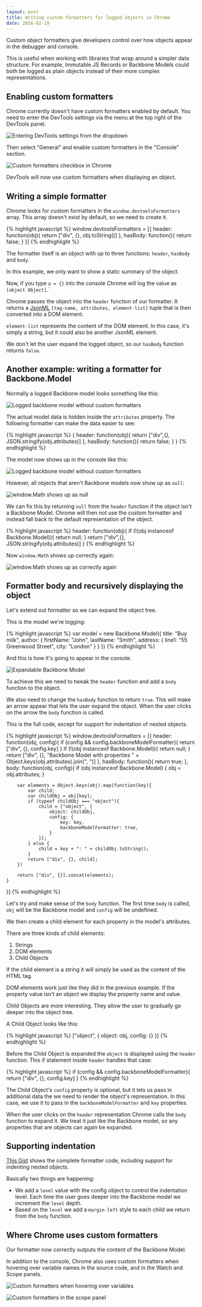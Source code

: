 ```yaml
---
layout: post
title: Writing custom formatters for logged objects in Chrome
date: 2016-02-19
---
```


Custom object formatters give developers control over how objects appear in the debugger and console.

This is useful when working with libraries that wrap around a simpler data structure. For example, Immutable.JS Records or Backbone Models could both be logged as plain objects instead of their more complex representations.

## Enabling custom formatters

Chrome currently doesn't have custom formatters enabled by default. You need to enter the DevTools settings via the menu at the top right of the DevTools panel.

![Entering DevTools settings from the dropdown](/img/blog/custom-formatters/chrome-settings.png)

Then select "General" and enable custom formatters in the "Console" section.

![Custom formatters checkbox in Chrome](/img/blog/custom-formatters/custom-formatters-setting.png)

DevTools will now use custom formatters when displaying an object.

## Writing a simple formatter

Chrome looks for custom formatters in the `window.devtoolsFormatters` array. This array doesn't exist by default, so we need to create it.

{% highlight javascript %}
window.devtoolsFormatters = [{
    header: function(obj){
        return ["div", {}, obj.toString()]
    },
    hasBody: function(){
        return false;
    }
}]
{% endhighlight %}

The formatter itself is an object with up to three functions: `header`, `hasBody` and `body`.

In this example, we only want to show a static summary of the object.

Now, if you type `a = {}` into the console Chrome will log the value as `[object Object]`.`

Chrome passes the object into the `header` function of our formatter. It returns a [JsonML](http://www.jsonml.org/) `[tag-name, attributes, element-list]` tuple that is then converted into a DOM element.

`element-list` represents the content of the DOM element. In this case, it's simply a string, but it could also be another JsonML element.

We don't let the user expand the logged object, so our `hasBody` function returns `false`.

## Another example: writing a formatter for Backbone.Model

Normally a logged Backbone model looks something like this:

![Logged backbone model without custom formatters](/img/blog/custom-formatters/backbone-model.png)

The actual model data is hidden inside the `attributes` property. The following formatter can make the data easier to see:

{% highlight javascript %}
{
    header: function(obj){
        return ["div",{}, JSON.stringify(obj.attributes)]
    },
    hasBody: function(){
        return false;
    }
}
{% endhighlight %}

The model now shows up in the console like this:

![Logged backbone model without custom formatters](/img/blog/custom-formatters/backbone-model-custom.png)

However, all objects that aren't Backbone models now show up as `null`:

![window.Math shows up as null](/img/blog/custom-formatters/non-backbone-models.png)

We can fix this by returning `null` from the `header` function if the object isn't a Backbone Model. Chrome will then not use the custom formatter and instead fall back to the default representation of the object.

{% highlight javascript %}
header: function(obj){
    if (!(obj instanceof Backbone.Model)){
         return null;
    }
    return ["div",{}, JSON.stringify(obj.attributes)]
}
{% endhighlight %}

Now `window.Math` shows up correctly again:

![window.Math shows up as correctly again](/img/blog/custom-formatters/non-backbone-models-fixed.png)

## Formatter body and recursively displaying the object

Let's extend out formatter so we can expand the object tree.

This is the model we're logging:

{% highlight javascript %}
var model = new Backbone.Model({
    title: "Buy milk",
    author: {
        firstName: "John",
        lastName: "Smith",
        address: {
            line1: "55 Greenwood Street",
            city: "London"
        }
    }
})
{% endhighlight %}

And this is how it's going to appear in the console.

![Expandable Backbone Model](/img/blog/custom-formatters/backbone-model-formatter.png)

To achieve this we need to tweak the `header` function and add a `body` function to the object.

We also need to change the `hasBody` function to return `true`. This will make an arrow appear that lets the user expand the object. When the user clicks on the arrow the `body` function is called.

This is the full code, except for support for indentation of nested objects.

{% highlight javascript %}
window.devtoolsFormatters = [{
    header: function(obj, config){
        if (config && config.backboneModelFormatter){
            return ["div", {}, config.key]
        }
        if (!(obj instanceof Backbone.Model)){
             return null;
        }
        return ["div", {}, "Backbone Model with properties " + Object.keys(obj.attributes).join(", ")]
    },
    hasBody: function(){
        return true;
    },
    body: function(obj, config){
        if (obj instanceof Backbone.Model) {
            obj = obj.attributes;
        }

        var elements = Object.keys(obj).map(function(key){
            var child;
            var childObj = obj[key];
            if (typeof childObj === "object"){
                child = ["object", {
                    object: childObj,
                    config: {
                        key: key,
                        backboneModelFormatter: true,
                    }
                }];
            } else {
                child = key + ": " + childObj.toString();
            }
            return ["div", {}, child];
        })

        return ["div", {}].concat(elements);
    }
}]
{% endhighlight %}

Let's try and make sense of the `body` function. The first time `body` is called, `obj` will be the Backbone model and `config` will be undefined.

We then create a child element for each property in the model's attributes.

There are three kinds of child elements:

1. Strings
2. DOM elements
3. Child Objects 

If the child element is a string it will simply be used as the content of the HTML tag.

DOM elements work just like they did in the previous example. If the property value isn't an object we display the property name and value.

Child Objects are more interesting. They allow the user to gradually go deeper into the object tree.

A Child Object looks like this:

{% highlight javascript %}
["object", {
    object: obj,
    config: {}
}]
{% endhighlight %}

Before the Child Object is expanded the `object` is displayed using the `header` function. This if statement inside `header` handles that case:

{% highlight javascript %}
if (config && config.backboneModelFormatter){
    return ["div", {}, config.key]
}
{% endhighlight %}

The Child Object's `config` property is optional, but it lets us pass in additional data the we need to render the object's representation. In this case, we use it to pass in the `backboneModelFormatter` and `key` properties.

When the user clicks on the `header` representation Chrome calls the `body` function to expand it. We treat it just like the Backbone model, so any properties that are objects can again be expanded.

## Supporting indentation

[This Gist](https://gist.github.com/mattzeunert/a9a5aebc736f9f30e53f) shows the complete formatter code, including support for indenting nested objects.

Basically two things are happening:

- We add a `level` value with the config object to control the indentation level. Each time the user goes deeper into the Backbone model we increment the `level` depth.
- Based on the `level` we add a `margin-left` style to each child we return from the `body` function.

## Where Chrome uses custom formatters

Our formatter now correctly outputs the content of the Backbone Model.

In addition to the console, Chrome also uses custom formatters when hovering over variable names in the source code, and in the Watch and Scope panels.

![Custom formatters when hovering over variables](/img/blog/custom-formatters/source-code-hover.png)

![Custom formatters in the scope panel](/img/blog/custom-formatters/scope-panel.png)